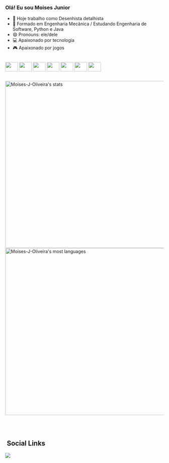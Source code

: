 ### Olá! Eu sou Moises Junior 

- 🔭 Hoje trabalho como Desenhista detalhista
- 🌱 Formado em Engenharia Mecânica / Estudando Engenharia de Software, Python e Java
- 😄 Pronouns: ele/dele
- 💻 Apaixonado por tecnologia
- 🎮 Apaixonado por jogos

<div style="display: inline_block"><br>
<img align="center" height="30" width="40" src="https://cdn.jsdelivr.net/gh/devicons/devicon/icons/javascript/javascript-original.svg" />
<img align="center" height="30" width="40" src="https://cdn.jsdelivr.net/gh/devicons/devicon/icons/html5/html5-original.svg" />
<img align="center" height="30" width="40" src="https://cdn.jsdelivr.net/gh/devicons/devicon/icons/css3/css3-original.svg" />
<img align="center" height="30" width="40" src="https://cdn.jsdelivr.net/gh/devicons/devicon/icons/python/python-original.svg" />
<img align="center" height="30" width="40" src="https://cdn.jsdelivr.net/gh/devicons/devicon/icons/java/java-original-wordmark.svg" />
<img align="center" height="30" width="40" src="https://cdn.jsdelivr.net/gh/devicons/devicon/icons/django/django-plain.svg" />
<img align="center" height="30" width="40" src="https://cdn.jsdelivr.net/gh/devicons/devicon/icons/mysql/mysql-original.svg" />
<div>

##

<p align="left">
<img width="530em" src="https://github-readme-stats.vercel.app/api?username=Moises-J-Oliveira&show_icons=true&theme=vision-friendly-dark" alt="Moises-J-Oliveira's stats"/>
<img width="530em" src="https://github-readme-stats.vercel.app/api/top-langs/?username=Moises-J-Oliveira&layout=compact&theme=vision-friendly-dark" alt="Moises-J-Oliveira's most languages"/>
</p>

<br><br>

## &nbsp;Social Links

<a href="https://www.linkedin.com/in/moises-junior-marques-de-oliveira-24bb441a1/" target="_blank">
<img align="center" src="https://img.shields.io/badge/LinkedIn-0077B5?style=for-the-badge&logo=linkedin&logoColor=white">
</a>

